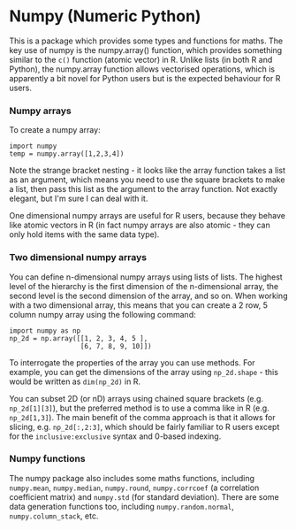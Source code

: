 # Numpy (Numeric Python)

This is a package which provides some types and functions for maths. The key use of numpy is the numpy.array() function, which provides something similar to the `c()` function (atomic vector) in R. Unlike lists (in both R and Python), the numpy.array function allows vectorised operations, which is apparently a bit novel for Python users but is the expected behaviour for R users.

### Numpy arrays

To create a numpy array:

```
import numpy
temp = numpy.array([1,2,3,4])
```

Note the strange bracket nesting - it looks like the array function takes a list as an argument, which means you need to use the square brackets to make a list, then pass this list as the argument to the array function. Not exactly elegant, but I'm sure I can deal with it.

One dimensional numpy arrays are useful for R users, because they behave like atomic vectors in R (in fact numpy arrays are also atomic - they can only hold items with the same data type). 

### Two dimensional numpy arrays

You can define n-dimensional numpy arrays using lists of lists. The highest level of the hierarchy is the first dimension of the n-dimensional array, the second level is the second dimension of the array, and so on. When working with a two dimensional array, this means that you can create a 2 row, 5 column numpy array using the following command:

```
import numpy as np
np_2d = np.array([[1, 2, 3, 4, 5 ],
                  [6, 7, 8, 9, 10]])
```

To interrogate the properties of the array you can use methods. For example, you can get the dimensions of the array using `np_2d.shape` - this would be written as `dim(np_2d)` in R.

You can subset 2D (or nD) arrays using chained square brackets (e.g. `np_2d[1][3]`), but the preferred method is to use a comma like in R (e.g. `np_2d[1,3]`). The main benefit of the comma approach is that it allows for slicing, e.g. `np_2d[:,2:3]`, which should be fairly familiar to R users except for the `inclusive:exclusive` syntax and 0-based indexing.

### Numpy functions

The numpy package also includes some maths functions, including `numpy.mean`, `numpy.median`, `numpy.round`, `numpy.corrcoef` (a correlation coefficient matrix) and `numpy.std` (for standard deviation). There are some data generation functions too, including `numpy.random.normal`, `numpy.column_stack`, etc.

